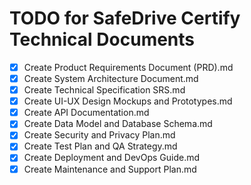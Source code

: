 # TODO for SafeDrive Certify Technical Documents

- [x] Create Product Requirements Document (PRD).md
- [x] Create System Architecture Document.md
- [x] Create Technical Specification SRS.md
- [x] Create UI-UX Design Mockups and Prototypes.md
- [x] Create API Documentation.md
- [x] Create Data Model and Database Schema.md
- [x] Create Security and Privacy Plan.md
- [x] Create Test Plan and QA Strategy.md
- [x] Create Deployment and DevOps Guide.md
- [x] Create Maintenance and Support Plan.md
